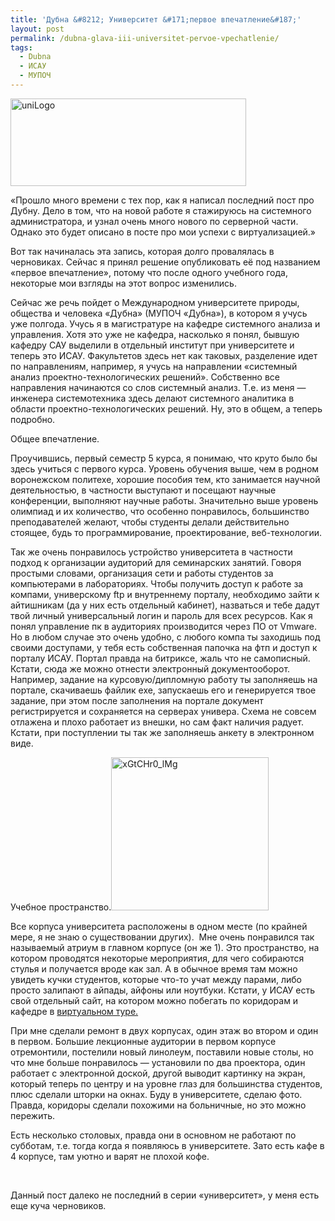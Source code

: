 ```yaml
---
title: 'Дубна &#8212; Университет &#171;первое впечатление&#187;'
layout: post
permalink: /dubna-glava-iii-universitet-pervoe-vpechatlenie/
tags:
  - Dubna
  - ИСАУ
  - МУПОЧ
---
```

<a href="http://res.cloudinary.com/doam-ru/image/upload/v1409069602/uniLogo_mwulm2.gif" rel="lightbox[675]" title="uniLogo"><img class="aligncenter wp-image-874 size-full" src="http://res.cloudinary.com/doam-ru/image/upload/v1409069602/uniLogo_mwulm2.gif" alt="uniLogo" width="377" height="140" /></a>

«Прошло много времени с тех пор, как я написал последний пост про Дубну. Дело в том, что на новой работе я стажируюсь на системного администратора, и узнал очень много нового по серверной части. Однако это будет описано в посте про мои успехи с виртуализацией.»

Вот так начиналась эта запись, которая долго провалялась в черновиках. Сейчас я принял решение опубликовать её под названием «первое впечатление», потому что после одного учебного года, некоторые мои взгляды на этот вопрос изменились.

<!--more-->

Сейчас же речь пойдет о Международном университете природы, общества и человека «Дубна» (МУПОЧ &#171;Дубна&#187;), в котором я учусь уже полгода. Учусь я в магистратуре на кафедре системного анализа и управления. Хотя это уже не кафедра, насколько я понял, бывшую кафедру САУ выделили в отдельный институт при университете и теперь это ИСАУ. Факультетов здесь нет как таковых, разделение идет по направлениям, например, я учусь на направлении &#171;системный анализ проектно-технологических решений&#187;. Собственно все направления начинаются со слов системный анализ. Т.е. из меня &#8212; инженера системотехника здесь делают системного аналитика в области проектно-технологических решений. Ну, это в общем, а теперь подробно.

Общее впечатление.

Проучившись, первый семестр 5 курса, я понимаю, что круто было бы здесь учиться с первого курса. Уровень обучения выше, чем в родном воронежском политехе, хорошие пособия тем, кто занимается научной деятельностью, в частности выступают и посещают научные конференции, выполняют научные работы. Значительно выше уровень олимпиад и их количество, что особенно понравилось, большинство преподавателей желают, чтобы студенты делали действительно стоящее, будь то программирование, проектирование, веб-технологии.

Так же очень понравилось устройство университета в частности подход к организации аудиторий для семинарских занятий. Говоря простыми словами, организация сети и работы студентов за компьютерами в лабораториях. Чтобы получить доступ к работе за компами, универскому ftp и внутреннему порталу, необходимо зайти к айтишникам (да у них есть отдельный кабинет), назваться и тебе дадут твой личный универсальный логин и пароль для всех ресурсов. Как я понял управление пк в аудиториях производится через ПО от Vmware. Но в любом случае это очень удобно, с любого компа ты заходишь под своими доступами, у тебя есть собственная папочка на фтп и доступ к порталу ИСАУ. Портал правда на битриксе, жаль что не самописный. Кстати, сюда же можно отнести электронный документооборот. Например, задание на курсовую/дипломную работу ты заполняешь на портале, скачиваешь файлик exe, запускаешь его и генерируется твое задание, при этом после заполнения на портале документ регистрируется и сохраняется на серверах универа. Схема не совсем отлажена и плохо работает из внешки, но сам факт наличия радует. Кстати, при поступлении ты так же заполняешь анкету в электронном виде.

Учебное пространство.<a href="http://res.cloudinary.com/doam-ru/image/upload/v1409069603/xGtCHr0_lMg_tuf9se.jpg" rel="lightbox[675]" title="xGtCHr0_lMg"><img class="alignright  wp-image-873" src="http://res.cloudinary.com/doam-ru/image/upload/v1409069603/xGtCHr0_lMg_tuf9se.jpg" alt="xGtCHr0_lMg" width="252" height="245" /></a>

Все корпуса университета расположены в одном месте (по крайней мере, я не знаю о существовании других).  Мне очень понравился так называемый атриум в главном корпусе (он же 1). Это пространство, на котором проводятся некоторые мероприятия, для чего собираются стулья и получается вроде как зал. А в обычное время там можно увидеть кучки студентов, которые что-то учат между парами, либо просто залипают в айпады, айфоны или ноутбуки. Кстати, у ИСАУ есть свой отдельный сайт, на котором можно побегать по коридорам и кафедре в <a href="http://saudubna.ru/images/virtual_tour/virtualtour.swf" target="_blank">виртуальном туре.</a>

При мне сделали ремонт в двух корпусах, один этаж во втором и один в первом. Большие лекционные аудитории в первом корпусе отремонтили, постелили новый линолеум, поставили новые столы, но что мне больше понравилось &#8212; установили по два проектора, один работает с электронной доской, другой выводит картинку на экран, который теперь по центру и на уровне глаз для большинства студентов, плюс сделали шторки на окнах. Буду в университете, сделаю фото. Правда, коридоры сделали похожими на больничные, но это можно пережить.

Есть несколько столовых, правда они в основном не работают по субботам, т.е. тогда когда я появляюсь в университете. Зато есть кафе в 4 корпусе, там уютно и варят не плохой кофе.

&nbsp;

Данный пост далеко не последний в серии &#171;университет&#187;, у меня есть еще куча черновиков.

&nbsp;
